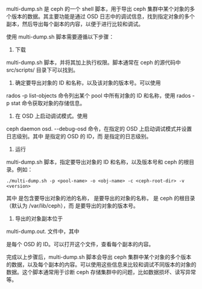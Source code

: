 multi-dump.sh 是 ceph 的一个 shell 脚本，用于导出 ceph 集群中某个对象的多个版本的数据。其主要功能是通过 OSD 日志中的调试信息，找到指定对象的多个副本，然后导出每个副本的内容，以便于进行比较和调试。

使用 multi-dump.sh 脚本需要遵循以下步骤：

1. 下载 

multi-dump.sh 脚本，并将其加上执行权限。脚本通常在 ceph 的源代码中 src/scripts/ 目录下可以找到。

1. 确定要导出对象的 ID 和名称，以及该对象的版本号。可以使用 

rados -p <pool-name> list-objects 命令列出某个 pool 中所有对象的 ID 和名称，使用 rados -p <pool-name> stat <obj-name> 命令获取对象的存储信息。

1. 在 OSD 上启动调试模式。使用 

ceph daemon osd.<osd-id> --debug-osd <level> 命令，在指定的 OSD 上启动调试模式并设置日志级别。其中 <osd-id> 是指定的 OSD 的 ID，而 <level> 是指定的日志级别。

1. 运行 

multi-dump.sh 脚本，指定要导出对象的 ID 和名称，以及版本号和 ceph 的根目录。例如：

```
./multi-dump.sh -p <pool-name> -o <obj-name> -c <ceph-root-dir> -v <version>

```

其中 <pool-name> 是包含要导出对象的池的名称，<obj-name> 是要导出的对象的名称，<ceph-root-dir> 是 ceph 的根目录 （默认为 /var/lib/ceph），而 <version> 是要导出的对象的版本号。

1. 导出的对象副本位于 

multi-dump.out.<osd-id> 文件中，其中 

<osd-id> 是每个 OSD 的 ID。可以打开这个文件，查看每个副本的内容。

完成以上步骤后，multi-dump.sh 脚本会导出 ceph 集群中某个对象的多个版本的数据，以及每个副本的内容。可以使用这些信息来比较和调试不同版本的对象的数据。这个脚本通常用于诊断 ceph 存储集群中的问题，比如数据损坏、读写异常等。